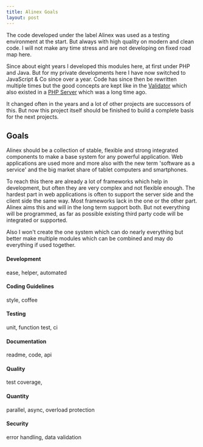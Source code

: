 ```yaml
---
title: Alinex Goals
layout: post
---
```


The code developed under the label Alinex was used as a testing environment at
the start. But always with high quality on modern and clean code. I will not
make any time stress and are not developing on fixed road map here.

Since about eight years I developed this modules here, at first under PHP and
Java. But for my private developments here I have now switched to JavaScript & Co
since over a year. Code has since then be rewritten multiple times but the good
concepts are kept like in the [Validator](http://alinex.github.io/node-validator)
which also existed in a [PHP Server](http://alinex.de/server/html/index.html)
which was a long time ago.

It changed often in the years and a lot of other projects are successors of this.
But now this project itself should be finished to build a complete basis for the
next projects.

## Goals

Alinex should be a collection of stable, flexible and strong integrated components
to make a base system for any powerful application. Web applications are used more
and more also with the new term 'software as a service' and the big market share of
tablet computers and smartphones.

To reach this there are already a lot of frameworks which help in development,
but often they are very complex and not flexible enough. The hardest part in web
applications is often to support the server side and the client side the same way.
Most frameworks lack in the one or the other part. Alinex aims this and will
in the long term support both. But not everything will be programmed, as far as
possible existing third party code will be integrated or supported.

Also I won't create the one system which can do nearly everything but better make
multiple modules which can be combined and may do everything if used together.

#### Development

ease, helper, automated

#### Coding Guidelines

style, coffee

#### Testing

unit, function test, ci

#### Documentation

readme, code, api

#### Quality

test coverage,

#### Quantity

parallel, async, overload protection

#### Security

error handling, data validation
